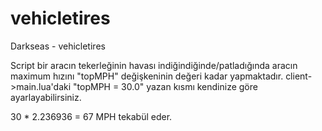 # vehicletires
Darkseas - vehicletires<br/>

Script bir aracın tekerleğinin havası indiğindiğinde/patladığında aracın maximum hızını "topMPH" değişkeninin değeri kadar yapmaktadır. client->main.lua'daki "topMPH = 30.0" yazan kısmı kendinize göre ayarlayabilirsiniz.<br/>

30 * 2.236936 = 67 MPH tekabül eder.
